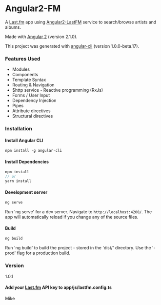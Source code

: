 # Angular2-FM

A [Last.fm](http://www.last.fm/) app using [Angular2-LastFM](https://github.com/mikeybyker/angular2-lastfm) service to search/browse artists and albums.

Made with [Angular 2](https://angular.io/) (version 2.1.0).

This project was generated with [angular-cli](https://cli.angular.io/) (version 1.0.0-beta.17).

### Features Used
  - Modules
  - Components
  - Template Syntax
  - Routing &amp; Navigation
  - $http service - Reactive programming (RxJs)
  - Forms / User Input
  - Dependency Injection
  - Pipes
  - Attribute directives
  - Structural directives

### Installation
#### Install Angular CLI
```javascript
npm install -g angular-cli
```
#### Install Dependencies
```javascript
npm install
// or
yarn install
```

#### Development server
```javascript
ng serve
```
Run 'ng serve' for a dev server. Navigate to `http://localhost:4200/`. The app will automatically reload if you change any of the source files.

#### Build
```javascript
ng build
```
Run 'ng build' to build the project - stored in the 'dist/' directory. Use the '-prod' flag for a production build.

### Version
1.0.1

#### Add your [Last.fm](http://www.last.fm/api/account/create) API key to app/js/lastfm.config.ts

Mike